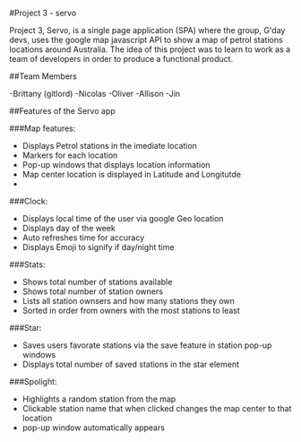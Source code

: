 
#Project 3 - servo

Project 3, Servo, is a single page application (SPA) where the group, G'day devs, uses the  google map javascript API to show a map of petrol stations locations around Australia. The idea of this project was to learn to work as a team of developers in order to produce a functional product. 

##Team Members

-Brittany (gitlord)
-Nicolas
-Oliver
-Allison
-Jin 

##Features of the Servo app 

###Map features:
- Displays Petrol stations in the imediate location 
- Markers for each location 
- Pop-up windows that displays location information
- Map center location is displayed in Latitude and Longitutde 
- 

###Clock:
- Displays local time of the user via google Geo location
- Displays day of the week 
- Auto refreshes time for accuracy 
- Displays Emoji to signify if day/night time

###Stats:
- Shows total number of stations available 
- Shows total number of station owners 
- Lists all station ownsers and how many stations they own 
- Sorted in order from owners with the most stations to least

###Star:
- Saves users favorate stations via the save feature in station pop-up windows 
- Displays total number of saved stations in the star element 

###Spolight:
- Highlights a random station from the map
- Clickable station name that when clicked changes the map center to that location 
- pop-up window automatically appears 